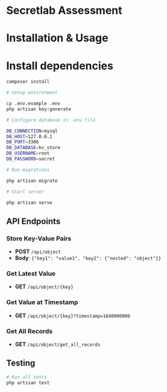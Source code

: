 # Secretlab Assessment

# Installation & Usage

# Install dependencies

```bash
composer install

# Setup environment

cp .env.example .env
php artisan key:generate

# Configure database in .env file

DB_CONNECTION=mysql
DB_HOST=127.0.0.1
DB_PORT=3306
DB_DATABASE=kv_store
DB_USERNAME=root
DB_PASSWORD=secret

# Run migrations

php artisan migrate

# Start server

php artisan serve

```

## API Endpoints

### Store Key-Value Pairs

- **POST** `/api/object`
- **Body**: `{"key1": "value1", "key2": {"nested": "object"}}`

### Get Latest Value

- **GET** `/api/object/{key}`

### Get Value at Timestamp

- **GET** `/api/object/{key}?timestamp=1640000000`

### Get All Records

- **GET** `/api/object/get_all_records`

## Testing

```bash
# Run all tests
php artisan test
```
